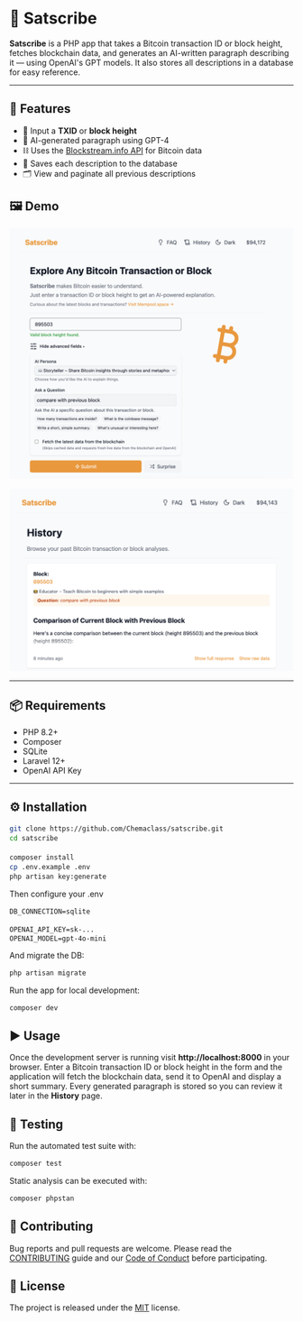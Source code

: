 # 🧠 Satscribe

**Satscribe** is a PHP app that takes a Bitcoin transaction ID or block height, fetches blockchain data, and generates an AI-written paragraph describing it — using OpenAI's GPT models. It also stores all descriptions in a database for easy reference.

---

## 🚀 Features

- 🔎 Input a **TXID** or **block height**
- 🧠 AI-generated paragraph using GPT-4
- ⛓️ Uses the [Blockstream.info API](https://github.com/Blockstream/esplora/blob/master/API.md) for Bitcoin data
- 💾 Saves each description to the database
- 🗂️ View and paginate all previous descriptions

## 🖼️ Demo

![Satscribe Demo1](docs/demo-index.png)

![Satscribe Demo2](docs/demo-history.png)

---

## 📦 Requirements

- PHP 8.2+
- Composer
- SQLite
- Laravel 12+
- OpenAI API Key

---

## ⚙️ Installation

```bash
git clone https://github.com/Chemaclass/satscribe.git
cd satscribe

composer install
cp .env.example .env
php artisan key:generate
```
Then configure your .env
```dotenv
DB_CONNECTION=sqlite

OPENAI_API_KEY=sk-...
OPENAI_MODEL=gpt-4o-mini
```
And migrate the DB:
```bash
php artisan migrate
```

Run the app for local development:
```bash
composer dev
```

## ▶️ Usage

Once the development server is running visit **http://localhost:8000** in your
browser. Enter a Bitcoin transaction ID or block height in the form and the
application will fetch the blockchain data, send it to OpenAI and display a
short summary. Every generated paragraph is stored so you can review it later in
the **History** page.

## 🧪 Testing

Run the automated test suite with:

```bash
composer test
```

Static analysis can be executed with:

```bash
composer phpstan
```

## 🤝 Contributing

Bug reports and pull requests are welcome. Please read the
[CONTRIBUTING](.github/CONTRIBUTING.md) guide and our
[Code of Conduct](.github/CODE_OF_CONDUCT.md) before participating.

## 📄 License

The project is released under the [MIT](LICENSE) license.
